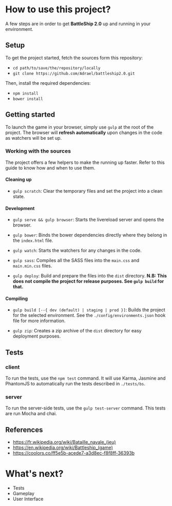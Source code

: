 # How to use this project?

A few steps are in order to get **BattleShip 2.0** up and running in your environment.

## Setup

To get the project started, fetch the sources form this repository:

* `cd path/to/save/the/repository/locally`
* `git clone https://github.com/Adrael/battleship2.0.git`

Then, install the required dependencies:

* `npm install`
* `bower install`

## Getting started

To launch the game in your browser, simply use `gulp` at the root of the project.
The browser will **refresh automatically** upon changes in the code as watchers will be set up.

### Working with the sources

The project offers a few helpers to make the running up faster.
Refer to this guide to know how and when to use them.

#### Cleaning up

* `gulp scratch`:
Clear the temporary files and set the project into a clean state.

#### Development

* `gulp serve && gulp browser`:
Starts the livereload server and opens the browser.

* `gulp bower`:
Binds the bower dependencies directly where they belong in the `index.html` file.

* `gulp watch`:
Starts the watchers for any changes in the code.

* `gulp sass`:
Compiles all the SASS files into the `main.css` and `main.min.css` files.

* `gulp deploy`:
Build and prepare the files into the `dist` directory.
**N.B: This does not compile the project for release purposes. See `gulp build` for that.**

#### Compiling

* `gulp build [--{ dev (default) | staging | prod }]`:
Builds the project for the selected environment. See the `./config/environments.json` hook file for more information.

* `gulp zip`:
Creates a zip archive of the `dist` directory for easy deployment purposes.

## Tests

### client
To run the tests, use the `npm test` command. It will use Karma, Jasmine and PhantomJS to automatically run the tests described in `./tests/bs`.

### server
To run the server-side tests, use the `gulp test-server` command. This tests are run Mocha and chai.

## References

* https://fr.wikipedia.org/wiki/Bataille_navale_(jeu)
* https://en.wikipedia.org/wiki/Battleship_(game)
* https://coolors.co/ff5e5b-acede7-a3d8ec-f8f8ff-36393b

# What's next?

- Tests
- Gameplay
- User Interface
